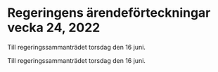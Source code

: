 # Regeringens ärendeförteckningar vecka 24, 2022

Till regeringssammanträdet torsdag den 16 juni.

Till regeringssammanträdet torsdag den 16 juni.
